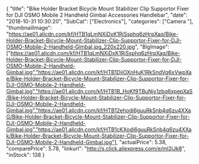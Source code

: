 {
	"title": "Bike Holder Bracket Bicycle Mount Stabilizer Clip Supportor Fixer for DJI OSMO Mobile 2 Handheld Gimbal Accessories Handlebar",
	"date": "2018-10-31 10:30:20",
	"SubCat": ["Electronics"],
	"categories": ["Camera "],
	"thumbnailImage": "https://ae01.alicdn.com/kf/HTB1qLmNXiDxK1RjSsphq6zHrpXaq/Bike-Holder-Bracket-Bicycle-Mount-Stabilizer-Clip-Supportor-Fixer-for-DJI-OSMO-Mobile-2-Handheld-Gimbal.jpg_220x220.jpg",
	"BigImage": ["https://ae01.alicdn.com/kf/HTB1qLmNXiDxK1RjSsphq6zHrpXaq/Bike-Holder-Bracket-Bicycle-Mount-Stabilizer-Clip-Supportor-Fixer-for-DJI-OSMO-Mobile-2-Handheld-Gimbal.jpg","https://ae01.alicdn.com/kf/HTB1DjiOXnHuK1RkSndVq6xVwpXae/Bike-Holder-Bracket-Bicycle-Mount-Stabilizer-Clip-Supportor-Fixer-for-DJI-OSMO-Mobile-2-Handheld-Gimbal.jpg","https://ae01.alicdn.com/kf/HTB1B_HoKf9TBuNjy1zbq6xpepXaS/Bike-Holder-Bracket-Bicycle-Mount-Stabilizer-Clip-Supportor-Fixer-for-DJI-OSMO-Mobile-2-Handheld-Gimbal.jpg","https://ae01.alicdn.com/kf/HTB12ehodi6guuRkSnb4q6zu4XXaG/Bike-Holder-Bracket-Bicycle-Mount-Stabilizer-Clip-Supportor-Fixer-for-DJI-OSMO-Mobile-2-Handheld-Gimbal.jpg","https://ae01.alicdn.com/kf/HTB1cKXodi6guuRkSnb4q6zu4XXak/Bike-Holder-Bracket-Bicycle-Mount-Stabilizer-Clip-Supportor-Fixer-for-DJI-OSMO-Mobile-2-Handheld-Gimbal.jpg"],
	"actualPrice": 5.38,
	"comparePrice": 5.78,
	"linkurl": "http://s.click.aliexpress.com/e/ml2jJk8",
	"inStock": 138
}
